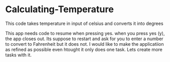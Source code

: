 # Calculating-Temperature
This code takes temperature in input of celsius and converts it into degrees


This app needs code to resume when pressing yes. when you press yes (y), the app closes out. Its suppose to restart and ask for you to enter a number to convert to Fahrenheit but it does not. I would like to make the applicatiion as refined as possible even htought it only does one task. Lets create more tasks with it.
